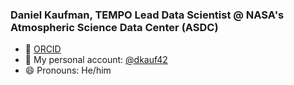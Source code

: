 ### Daniel Kaufman, TEMPO Lead Data Scientist @ NASA's Atmospheric Science Data Center (ASDC)

- 🧪 [ORCID](https://orcid.org/0000-0002-1487-7298)
- 🏢 My personal account: [@dkauf42](https://github.com/dkauf42)
- 😄 Pronouns: He/him

<!--
**danielfromearth/danielfromearth** is a ✨ _special_ ✨ repository because its `README.md` (this file) appears on your GitHub profile.

Here are some ideas to get you started:

- 🔭 I’m currently working on ...
- 🌱 I’m currently learning ...
- 👯 I’m looking to collaborate on ...
- 🤔 I’m looking for help with ...
- 💬 Ask me about ...
- 📫 How to reach me: ...
- 😄 Pronouns: ...
- ⚡ Fun fact: ...
-->
